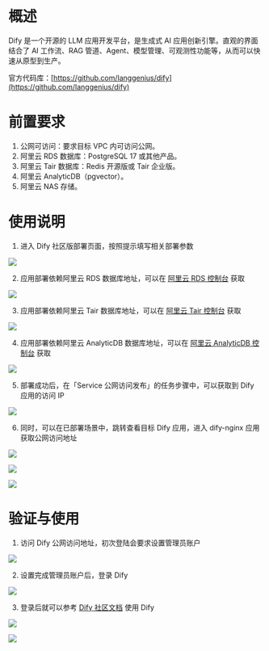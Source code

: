 # 概述
Dify 是一个开源的 LLM 应用开发平台，是生成式 AI 应用创新引擎。直观的界面结合了 AI 工作流、RAG 管道、Agent、模型管理、可观测性功能等，从而可以快速从原型到生产。



官方代码库：[https://github.com/langgenius/dify](https://github.com/langgenius/dify)

# 前置要求
1. 公网可访问：要求目标 VPC 内可访问公网。
2. 阿里云 RDS 数据库：PostgreSQL 17 或其他产品。
3. 阿里云 Tair 数据库：Redis 开源版或 Tair 企业版。
4. 阿里云 AnalyticDB（pgvector）。
5. 阿里云 NAS 存储。

# 使用说明
1. 进入 Dify 社区版部署页面，按照提示填写相关部署参数

![](https://img.alicdn.com/imgextra/i1/O1CN01yaK9m41XcP47AjClo_!!6000000002944-0-tps-2240-1056.jpg)

2. 应用部署依赖阿里云 RDS 数据库地址，可以在 [阿里云 RDS 控制台](https://rds.console.aliyun.com/) 获取

![](https://img.alicdn.com/imgextra/i2/O1CN011A7s571V3Td98gDAY_!!6000000002597-0-tps-1673-1024.jpg)

3. 应用部署依赖阿里云 Tair 数据库地址，可以在 [阿里云 Tair 控制台](https://kvstore.console.aliyun.com) 获取

![](https://img.alicdn.com/imgextra/i3/O1CN01bzHFKR1LaJsFihDGv_!!6000000001315-0-tps-2028-764.jpg)

4. 应用部署依赖阿里云 AnalyticDB 数据库地址，可以在 [阿里云 AnalyticDB 控制台](https://gpdbnext.console.aliyun.com/gpdb/) 获取

![](https://img.alicdn.com/imgextra/i3/O1CN01OdeWyS1z184UNyLIc_!!6000000006653-0-tps-1772-685.jpg)

5. 部署成功后，在「Service 公网访问发布」的任务步骤中，可以获取到 Dify 应用的访问 IP

![](https://img.alicdn.com/imgextra/i4/O1CN0184foXI1EukE7nEZpA_!!6000000000412-0-tps-1024-750.jpg)

6. 同时，可以在已部署场景中，跳转查看目标 Dify 应用，进入 dify-nginx 应用获取公网访问地址

![](https://img.alicdn.com/imgextra/i2/O1CN01QzWddM1izj0Swzff7_!!6000000004484-0-tps-2096-682.jpg)

![](https://img.alicdn.com/imgextra/i1/O1CN0162GFfm1iXKS0UJ1PL_!!6000000004422-0-tps-1132-615.jpg)

![](https://img.alicdn.com/imgextra/i4/O1CN01OZBuL51j0dnY26C9Q_!!6000000004486-0-tps-1614-371.jpg)

# 验证与使用
1. 访问 Dify 公网访问地址，初次登陆会要求设置管理员账户

![](https://img.alicdn.com/imgextra/i2/O1CN01hzF1dF1CEUS9I7PEf_!!6000000000049-0-tps-656-610.jpg)

2. 设置完成管理员账户后，登录 Dify

![](https://img.alicdn.com/imgextra/i2/O1CN01Fuk75t1dqUwsb4tOf_!!6000000003787-0-tps-519-405.jpg)

3. 登录后就可以参考 [Dify 社区文档](https://github.com/langgenius/dify/blob/main/README_CN.md) 使用 Dify

![](https://img.alicdn.com/imgextra/i3/O1CN01BMWlZf1TYVEGuAxXJ_!!6000000002394-0-tps-1424-874.jpg)

![](https://img.alicdn.com/imgextra/i4/O1CN01j2v0jk1Rcxr5tTg1Z_!!6000000002133-0-tps-1139-1142.jpg)



